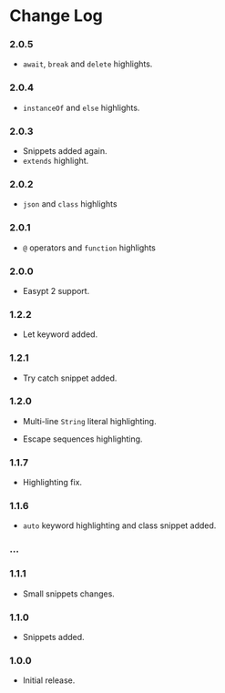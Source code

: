 # Change Log

### 2.0.5

- `await`, `break` and `delete` highlights.

### 2.0.4

- `instanceOf` and `else` highlights.

### 2.0.3

- Snippets added again.
- `extends` highlight.

### 2.0.2

- `json` and `class` highlights

### 2.0.1

- `@` operators and `function` highlights

### 2.0.0

- Easypt 2 support.

### 1.2.2

- Let keyword added.

### 1.2.1

- Try catch snippet added.

### 1.2.0

- Multi-line `String` literal highlighting.

- Escape sequences highlighting.

### 1.1.7

- Highlighting fix.

### 1.1.6

- `auto` keyword highlighting and class snippet added.

### ...


### 1.1.1

- Small snippets changes.

### 1.1.0

- Snippets added.

### 1.0.0

- Initial release.